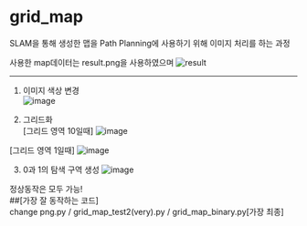 # grid_map

SLAM을 통해 생성한 맵을 Path Planning에 사용하기 위해 이미지 처리를 하는 과정

사용한 map데이터는 result.png을 사용하였으며
![result](https://github.com/user-attachments/assets/9572a8ca-3df3-480a-b80d-9e87cc54fba4)

---

1. 이미지 색상 변경<br/>
![image](https://github.com/user-attachments/assets/1cd833a1-acc1-48de-867b-22ae712fc9f5)

2. 그리드화<br/>
[그리드 영역 10일때]
![image](https://github.com/user-attachments/assets/58486abf-be6a-4cca-adff-c795dba7619e)

[그리드 영역 1일때]
![image](https://github.com/user-attachments/assets/df4fe345-502c-4cd8-ad94-9f8352235a3c)

3. 0과 1의 탐색 구역 생성
![image](https://github.com/user-attachments/assets/37b60beb-1343-4c34-8809-6cee9fcec9a0)

정상동작은 모두 가능!<br/> 
##[가장 잘 동작하는 코드] <br/> 
change png.py / grid_map_test2(very).py / grid_map_binary.py[가장 최종]
